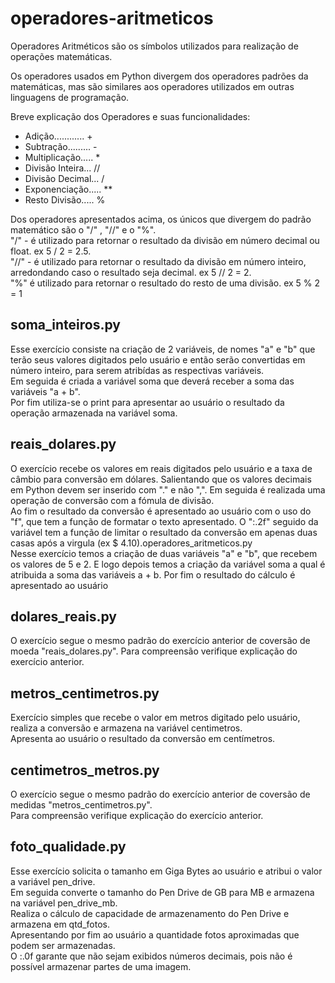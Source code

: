 # operadores-aritmeticos

Operadores Aritméticos são os símbolos utilizados para realização de operações matemáticas.

Os operadores usados em Python divergem dos operadores padrões da matemáticas, mas são similares aos operadores utilizados em outras linguagens de programação.

Breve explicação dos Operadores e suas funcionalidades:

* Adição............ +
* Subtração......... -
* Multiplicação..... *
* Divisão Inteira... //
* Divisão Decimal... /
* Exponenciação..... **
* Resto Divisão..... %

Dos operadores apresentados acima, os únicos que divergem do padrão matemático são o "/" , "//" e o "%".  
"/" - é utilizado para retornar o resultado da divisão em número decimal ou float. ex 5 / 2 = 2.5.  
"//" - é utilizado para retornar o resultado da divisão em número inteiro, arredondando caso o resultado seja decimal. ex 5 // 2 = 2.  
"%" é utilizado para retornar o resultado do resto de uma divisão. ex 5 % 2 = 1

## soma_inteiros.py

Esse exercício consiste na criação de 2 variáveis, de nomes "a" e "b" que terão seus valores digitados pelo usuário e então serão convertidas em número inteiro, para serem atribídas as respectivas variáveis.  
Em seguida é criada a variável soma que deverá receber a soma das variáveis "a + b".  
Por fim utiliza-se o print para apresentar ao usuário o resultado da operação armazenada na variável soma.

## reais_dolares.py

O exercício recebe os valores em reais digitados pelo usuário e a taxa de câmbio para conversão em dólares. Salientando que os valores decimais em Python devem ser inserido com "." e não ",".
Em seguida é realizada uma operação de conversão com a fómula de divisão.  
Ao fim o resultado da conversão é apresentado ao usuário com o uso do "f", que tem a função de formatar o texto apresentado. O ":.2f" seguido da variável tem a função de limitar o resultado da conversão em apenas duas casas após a virgula (ex $ 4.10).operadores_aritmeticos.py  
Nesse exercício temos a criação de duas variáveis "a" e "b", que recebem os valores de 5 e 2.
E logo depois temos a criação da variável soma a qual é atribuida a soma das variáveis a + b.
Por fim o resultado do cálculo é apresentado ao usuário

## dolares_reais.py

O exercício segue o mesmo padrão do exercício anterior de coversão de moeda "reais_dolares.py".
Para compreensão verifique explicação do exercício anterior.

## metros_centimetros.py

Exercício simples que recebe o valor em metros digitado pelo usuário, realiza a conversão e armazena na variável centimetros.  
Apresenta ao usuário o resultado da conversão em centímetros.

## centimetros_metros.py

O exercício segue o mesmo padrão do exercício anterior de coversão de medidas "metros_centimetros.py".  
Para compreensão verifique explicação do exercício anterior.

## foto_qualidade.py

Esse exercício solicita o tamanho em Giga Bytes ao usuário e atribui o valor a variável pen_drive.  
Em seguida converte o tamanho do Pen Drive de GB para MB e armazena na variável pen_drive_mb.  
Realiza o cálculo de capacidade de armazenamento do Pen Drive e armazena em qtd_fotos.  
Apresentando por fim ao usuário a quantidade fotos aproximadas que podem ser armazenadas.  
O :.0f garante que não sejam exibidos números decimais, pois não é possível armazenar partes de uma imagem.